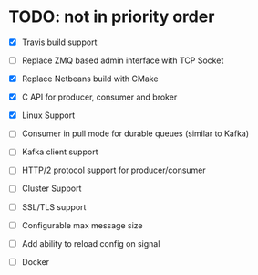 
# TODO: not in priority order
- [X] Travis build support
- [ ] Replace ZMQ based admin interface with TCP Socket
- [X] Replace Netbeans build with CMake
- [X]  C API for producer, consumer and broker
- [X]  Linux Support
- [ ] Consumer in pull mode for durable queues (similar to Kafka)
- [ ] Kafka client support
- [ ] HTTP/2 protocol support for producer/consumer
- [ ] Cluster Support
- [ ] SSL/TLS support
- [ ] Configurable max message size
- [ ] Add ability to reload config on signal
- [ ] Docker



